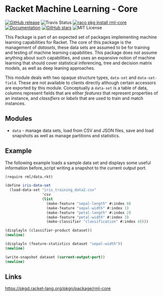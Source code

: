# Racket Machine Learning - Core

[![GitHub release](https://img.shields.io/github/release/johnstonskj/rml-core.svg?style=flat-square)](https://github.com/johnstonskj/rml-core/releases)
![Travis Status](https://travis-ci.org/johnstonskj/rml-core.svg)
[![raco pkg install rml-core](https://img.shields.io/badge/raco%20pkg%20install-rml--core-blue.svg)](http://pkgs.racket-lang.org/package/rml-core)
[![Documentation](https://img.shields.io/badge/raco%20docs-rml--core-blue.svg)](http://docs.racket-lang.org/rml-core/index.html)
[![GitHub stars](https://img.shields.io/github/stars/johnstonskj/rml-core.svg)](https://github.com/johnstonskj/rml-core/stargazers)
![MIT License](https://img.shields.io/badge/license-MIT-118811.svg)

This Package is part of an expected set of packages implementing machine learning capabilities
for Racket. The core of this package is the management of *datasets*, these data sets are assumed
to be for training and testing of machine learning capabilities. This package does not assume
anything about such capabilities, and uses an expansive notion of machine learning that should
cover statistical inferencing, tree and decision matrix models, as well as deep leaning approaches.

This module deals with two opaque structure types, `data-set` and `data-set-field`. These are not
available to clients directly although certain accessors are exported by this module.
Conceptually a `data-set` is a table of data, columns represent fields that are either *features*
that represent properties of an instance, and *classifiers* or *labels* that are used to train
and match instances.

## Modules

* `data` - manage data sets, load from CSV and JSON files, save and load snapshots as well as
manage partitions and statistics.

## Example

The following example loads a sample data set and displays some useful information before_script
writing a snapshot to the current output port.

```scheme
(require rml/data.rkt)

(define iris-data-set
  (load-data-set "iris_training_data2.csv"
                 'csv
                 (list
                   (make-feature "sepal-length" #:index 0)
                   (make-feature "sepal-width" #:index 1)
                   (make-feature "petal-length" #:index 2)
                   (make-feature "petal-width" #:index 3)
                   (make-classifier "classification" #:index 4))))

(displayln (classifier-product dataset))
(newline)

(displayln (feature-statistics dataset "sepal-width"))
(newline)

(write-snapshot dataset (current-output-port))
(newline)
```

## Links

https://pkgd.racket-lang.org/pkgn/package/rml-core

